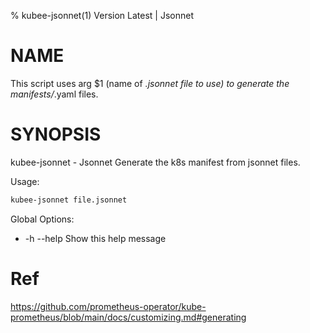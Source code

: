 % kubee-jsonnet(1) Version Latest | Jsonnet
# NAME

This script uses arg $1 (name of *.jsonnet file to use) to generate the manifests/*.yaml files.

# SYNOPSIS



kubee-jsonnet - Jsonnet Generate the k8s manifest from jsonnet files.

Usage:
```bash
kubee-jsonnet file.jsonnet
```


Global Options:

* -h --help                       Show this help message


# Ref

https://github.com/prometheus-operator/kube-prometheus/blob/main/docs/customizing.md#generating




